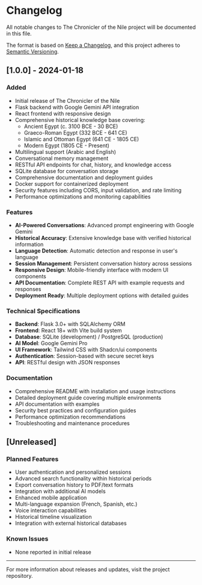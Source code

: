 # Changelog

All notable changes to The Chronicler of the Nile project will be documented in this file.

The format is based on [Keep a Changelog](https://keepachangelog.com/en/1.0.0/),
and this project adheres to [Semantic Versioning](https://semver.org/spec/v2.0.0.html).

## [1.0.0] - 2024-01-18

### Added
- Initial release of The Chronicler of the Nile
- Flask backend with Google Gemini API integration
- React frontend with responsive design
- Comprehensive historical knowledge base covering:
  - Ancient Egypt (c. 3100 BCE - 30 BCE)
  - Graeco-Roman Egypt (332 BCE - 641 CE)
  - Islamic and Ottoman Egypt (641 CE - 1805 CE)
  - Modern Egypt (1805 CE - Present)
- Multilingual support (Arabic and English)
- Conversational memory management
- RESTful API endpoints for chat, history, and knowledge access
- SQLite database for conversation storage
- Comprehensive documentation and deployment guides
- Docker support for containerized deployment
- Security features including CORS, input validation, and rate limiting
- Performance optimizations and monitoring capabilities

### Features
- **AI-Powered Conversations**: Advanced prompt engineering with Google Gemini
- **Historical Accuracy**: Extensive knowledge base with verified historical information
- **Language Detection**: Automatic detection and response in user's language
- **Session Management**: Persistent conversation history across sessions
- **Responsive Design**: Mobile-friendly interface with modern UI components
- **API Documentation**: Complete REST API with example requests and responses
- **Deployment Ready**: Multiple deployment options with detailed guides

### Technical Specifications
- **Backend**: Flask 3.0+ with SQLAlchemy ORM
- **Frontend**: React 18+ with Vite build system
- **Database**: SQLite (development) / PostgreSQL (production)
- **AI Model**: Google Gemini Pro
- **UI Framework**: Tailwind CSS with Shadcn/ui components
- **Authentication**: Session-based with secure secret keys
- **API**: RESTful design with JSON responses

### Documentation
- Comprehensive README with installation and usage instructions
- Detailed deployment guide covering multiple environments
- API documentation with examples
- Security best practices and configuration guides
- Performance optimization recommendations
- Troubleshooting and maintenance procedures

## [Unreleased]

### Planned Features
- User authentication and personalized sessions
- Advanced search functionality within historical periods
- Export conversation history to PDF/text formats
- Integration with additional AI models
- Enhanced mobile application
- Multi-language expansion (French, Spanish, etc.)
- Voice interaction capabilities
- Historical timeline visualization
- Integration with external historical databases

### Known Issues
- None reported in initial release

---

For more information about releases and updates, visit the project repository.

